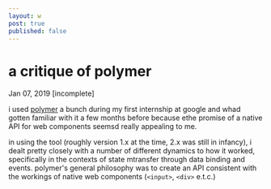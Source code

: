 ```yaml
---
layout: w
post: true
published: false
---
```

# a critique of polymer

Jan 07, 2019 [incomplete]

i used [polymer](https://polymer-library.polymer-project.org) a bunch during my first internship at google and whad gotten familiar with it a few months before because ethe promise of a native API for web components seemsd really appealing to me.

in using the tool (roughly version 1.x at the time, 2.x was still in infancy), i dealt pretty closely with a number of different dynamics to how it worked, specifically in the contexts of state mtransfer through data binding and events. polymer's general philosophy was to create an API consistent with the workings of native web components (`<input>`, `<div>` e.t.c.)
